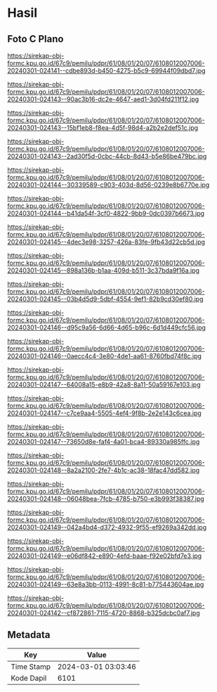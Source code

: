 # Hasil

## Foto C Plano

https://sirekap-obj-formc.kpu.go.id/67c9/pemilu/pdpr/61/08/01/20/07/6108012007006-20240301-024141--cdbe893d-b450-4275-b5c9-69944f09dbd7.jpg

https://sirekap-obj-formc.kpu.go.id/67c9/pemilu/pdpr/61/08/01/20/07/6108012007006-20240301-024143--90ac3b16-dc2e-4647-aed1-3d04fd211f12.jpg

https://sirekap-obj-formc.kpu.go.id/67c9/pemilu/pdpr/61/08/01/20/07/6108012007006-20240301-024143--15bf1eb8-f8ea-4d5f-98d4-a2b2e2def51c.jpg

https://sirekap-obj-formc.kpu.go.id/67c9/pemilu/pdpr/61/08/01/20/07/6108012007006-20240301-024143--2ad30f5d-0cbc-44cb-8d43-b5e86be479bc.jpg

https://sirekap-obj-formc.kpu.go.id/67c9/pemilu/pdpr/61/08/01/20/07/6108012007006-20240301-024144--30339589-c903-403d-8d56-0239e8b6770e.jpg

https://sirekap-obj-formc.kpu.go.id/67c9/pemilu/pdpr/61/08/01/20/07/6108012007006-20240301-024144--b41da54f-3cf0-4822-9bb9-0dc0397b6673.jpg

https://sirekap-obj-formc.kpu.go.id/67c9/pemilu/pdpr/61/08/01/20/07/6108012007006-20240301-024145--4dec3e98-3257-426a-83fe-9fb43d22cb5d.jpg

https://sirekap-obj-formc.kpu.go.id/67c9/pemilu/pdpr/61/08/01/20/07/6108012007006-20240301-024145--898a136b-b1aa-409d-b511-3c37bda9f16a.jpg

https://sirekap-obj-formc.kpu.go.id/67c9/pemilu/pdpr/61/08/01/20/07/6108012007006-20240301-024145--03b4d5d9-5dbf-4554-9ef1-82b9cd30ef80.jpg

https://sirekap-obj-formc.kpu.go.id/67c9/pemilu/pdpr/61/08/01/20/07/6108012007006-20240301-024146--d95c9a56-6d66-4d65-b96c-6d1d449cfc56.jpg

https://sirekap-obj-formc.kpu.go.id/67c9/pemilu/pdpr/61/08/01/20/07/6108012007006-20240301-024146--0aecc4c4-3e80-4de1-aa61-8760fbd74f8c.jpg

https://sirekap-obj-formc.kpu.go.id/67c9/pemilu/pdpr/61/08/01/20/07/6108012007006-20240301-024147--64008a15-e8b9-42a8-8a11-50a59167e103.jpg

https://sirekap-obj-formc.kpu.go.id/67c9/pemilu/pdpr/61/08/01/20/07/6108012007006-20240301-024147--c7ce9aa4-5505-4ef4-9f8b-2e2e143c6cea.jpg

https://sirekap-obj-formc.kpu.go.id/67c9/pemilu/pdpr/61/08/01/20/07/6108012007006-20240301-024147--73650d8e-faf4-4a01-bca4-89330a985ffc.jpg

https://sirekap-obj-formc.kpu.go.id/67c9/pemilu/pdpr/61/08/01/20/07/6108012007006-20240301-024148--8a2a2100-2fe7-4b1c-ac38-18fac47dd582.jpg

https://sirekap-obj-formc.kpu.go.id/67c9/pemilu/pdpr/61/08/01/20/07/6108012007006-20240301-024148--06048bea-7fcb-4785-b750-e3b993f38387.jpg

https://sirekap-obj-formc.kpu.go.id/67c9/pemilu/pdpr/61/08/01/20/07/6108012007006-20240301-024149--042a4bd4-d372-4932-9f55-ef9269a342dd.jpg

https://sirekap-obj-formc.kpu.go.id/67c9/pemilu/pdpr/61/08/01/20/07/6108012007006-20240301-024149--e06df842-e890-4efd-baae-f92e02bfd7e3.jpg

https://sirekap-obj-formc.kpu.go.id/67c9/pemilu/pdpr/61/08/01/20/07/6108012007006-20240301-024149--63e8a3bb-0113-4991-8c81-b775443604ae.jpg

https://sirekap-obj-formc.kpu.go.id/67c9/pemilu/pdpr/61/08/01/20/07/6108012007006-20240301-024142--cf872861-7115-4720-8868-b325dcbc0af7.jpg


## Metadata

| Key        | Value               |
| ---------- | ------------------- |
| Time Stamp | 2024-03-01 03:03:46 |
| Kode Dapil | 6101                |



